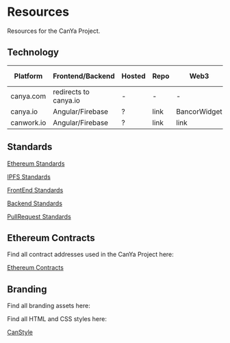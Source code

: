# Resources
Resources for the CanYa Project.

## Technology

| Platform | Frontend/Backend | Hosted | Repo | Web3 | DNS Provider | DNS Custodian
| --- | --- | --- | --- | --- | --- | --- |
 canya.com | redirects to canya.io |-|-|-|-|-|
 canya.io | Angular/Firebase |?| link | BancorWidget | Name.com | CanYaHQ
 canwork.io | Angular/Firebase |?| link | link | Name.com | CanYaHQ


## Standards

[Ethereum Standards](https://github.com/canyaio/Resources/blob/master/SmartContractStandards.md)

[IPFS Standards]()

[FrontEnd Standards]()

[Backend Standards]()

[PullRequest Standards]()

## Ethereum Contracts

Find all contract addresses used in the CanYa Project here:

[Ethereum Contracts](https://github.com/canyaio/Resources/blob/master/ethereumcontracts.md)

## Branding

Find all branding assets here:

[]()

Find all HTML and CSS styles here:

[CanStyle](https://canstyle.io)



